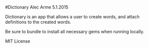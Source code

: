 #Dictionary
Alec Arme 5.1.2015

Dictionary is an app that allows a user to create words, and attach definitions to the created words.

Be sure to bundle to install all necessary gems when running locally.

MIT License
 

